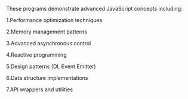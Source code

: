 These programs demonstrate advanced JavaScript concepts including:

1.Performance optimization techniques

2.Memory management patterns

3.Advanced asynchronous control

4.Reactive programming

5.Design patterns (DI, Event Emitter)

6.Data structure implementations

7.API wrappers and utilities
